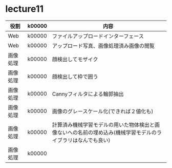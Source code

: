 # lecture11
|役割|k00000|内容|
|---|---|---|
|Web|k00000|ファイルアップロードインターフェース|
|Web|k00000|アップロード写真、画像処理済み画像の閲覧|
|画像処理|k00000|顔検出してモザイク|
|画像処理|k00000|顔検出して枠で囲う|
|画像処理|k00000|Cannyフィルタによる輪郭抽出|
|画像処理|k00000|画像のグレースケール化(できれば２値化も)|
|画像処理|k00000|計算済み機械学習モデルの用いた物体検出と画像ないへの名前の埋め込み(機械学習モデルのライブラリはなんでも良い)|
|画像処理|k00000||
